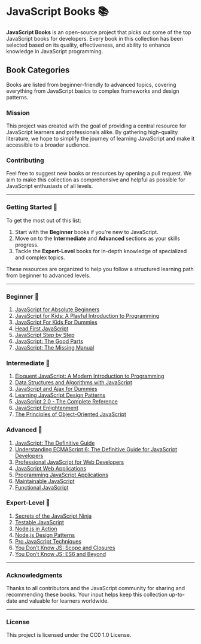 # JavaScript Books 📚

**JavaScript Books** is an open-source project that picks out some of the top JavaScript books for developers. Every book in this collection has been selected based on its quality, effectiveness, and ability to enhance knowledge in JavaScript programming.

## Book Categories

Books are listed from beginner-friendly to advanced topics, covering everything from JavaScript basics to complex frameworks and design patterns.

### Mission

This project was created with the goal of providing a central resource for JavaScript learners and professionals alike. By gathering high-quality literature, we hope to simplify the journey of learning JavaScript and make it accessible to a broader audience.


### Contributing

Feel free to suggest new books or resources by opening a pull request. We aim to make this collection as comprehensive and helpful as possible for JavaScript enthusiasts of all levels.

---

### Getting Started 🚀

To get the most out of this list:

1. Start with the **Beginner** books if you're new to JavaScript.
2. Move on to the **Intermediate** and **Advanced** sections as your skills progress.
3. Tackle the **Expert-Level** books for in-depth knowledge of specialized and complex topics.

These resources are organized to help you follow a structured learning path from beginner to advanced levels.


---

### Beginner 📖

1. [JavaScript for Absolute Beginners](https://mymyeo.com/wp-content/uploads/2024/05/JavaScript-for-Absolute-Beginner.pdf)
2. [JavaScript for Kids: A Playful Introduction to Programming](https://www.ips.ac.rs/wp-content/uploads/2017/07/jsfkids.pdf)
3. [JavaScript For Kids For Dummies](https://hashir-akbar.github.io/JavaScript-Books/books/JavaScript-For-Kids-For-Dummies.pdf)
4. [Head First JavaScript](https://aaronyeo.org/books_/JavaScript/Eric%20T.%20Freeman,%20Elisabeth%20Robson%20-%20Head%20First%20JavaScript%20Programming_%20A%20Brain-Friendly%20Guide-O%E2%80%99Reilly%20Media%20(2014).pdf)
5. [JavaScript Step by Step](https://ptgmedia.pearsoncmg.com/images/9780735665934/samplepages/9780735665934.pdf)
6. [JavaScript: The Good Parts](https://andersonguelphjs.github.io/OReilly_JavaScript_The_Good_Parts_May_2008.pdf)
7. [JavaScript: The Missing Manual](https://pepa.holla.cz/wp-content/uploads/2016/08/JavaScript-The-Missing-Manual.pdf)

### Intermediate 📘

1. [Eloquent JavaScript: A Modern Introduction to Programming](<https://github.com/manjunath5496/JavaScript-Programming-Books/blob/master/javs(3).pdf>)
2. [Data Structures and Algorithms with JavaScript](<https://github.com/manjunath5496/JavaScript-Programming-Books/blob/master/javs(2).pdf>)
3. [JavaScript and Ajax for Dummies](<https://github.com/manjunath5496/JavaScript-Programming-Books/blob/master/javs(14).pdf>)
4. [Learning JavaScript Design Patterns](<https://github.com/manjunath5496/JavaScript-Programming-Books/blob/master/javs(12).pdf>)
5. [JavaScript 2.0 - The Complete Reference](<https://github.com/manjunath5496/JavaScript-Programming-Books/blob/master/javs(13).pdf>)
6. [JavaScript Enlightenment](<https://github.com/manjunath5496/JavaScript-Programming-Books/blob/master/javs(31).pdf>)
7. [The Principles of Object-Oriented JavaScript](<https://github.com/manjunath5496/JavaScript-Programming-Books/blob/master/javs(25).pdf>)

### Advanced 📗

1. [JavaScript: The Definitive Guide](<https://github.com/manjunath5496/JavaScript-Programming-Books/blob/master/javs(9).pdf>)
2. [Understanding ECMAScript 6: The Definitive Guide for JavaScript Developers](<https://github.com/manjunath5496/JavaScript-Programming-Books/blob/master/javs(20).pdf>)
3. [Professional JavaScript for Web Developers](<https://github.com/manjunath5496/JavaScript-Programming-Books/blob/master/javs(15).pdf>)
4. [JavaScript Web Applications](<https://github.com/manjunath5496/JavaScript-Programming-Books/blob/master/javs(8).pdf>)
5. [Programming JavaScript Applications](<https://github.com/manjunath5496/JavaScript-Programming-Books/blob/master/javs(16).pdf>)
6. [Maintainable JavaScript](<https://github.com/manjunath5496/JavaScript-Programming-Books/blob/master/javs(19).pdf>)
7. [Functional JavaScript](<https://github.com/manjunath5496/JavaScript-Programming-Books/blob/master/javs(30).pdf>)

### Expert-Level 📒

1. [Secrets of the JavaScript Ninja](<https://github.com/manjunath5496/JavaScript-Programming-Books/blob/master/javs(24).pdf>)
2. [Testable JavaScript](<https://github.com/manjunath5496/JavaScript-Programming-Books/blob/master/javs(28).pdf>)
3. [Node.js in Action](<https://github.com/manjunath5496/JavaScript-Programming-Books/blob/master/javs(21).pdf>)
4. [Node.js Design Patterns](<https://github.com/manjunath5496/JavaScript-Programming-Books/blob/master/javs(22).pdf>)
5. [Pro JavaScript Techniques](<https://github.com/manjunath5496/JavaScript-Programming-Books/blob/master/javs(23).pdf>)
6. [You Don’t Know JS: Scope and Closures](<https://github.com/manjunath5496/JavaScript-Programming-Books/blob/master/javs(18).pdf>)
7. [You Don’t Know JS: ES6 and Beyond](<https://github.com/manjunath5496/JavaScript-Programming-Books/blob/master/javs(26).pdf>)

---

### Acknowledgments

Thanks to all contributors and the JavaScript community for sharing and recommending these books. Your input helps keep this collection up-to-date and valuable for learners worldwide.

---

### License

This project is licensed under the CC0 1.0 License.
